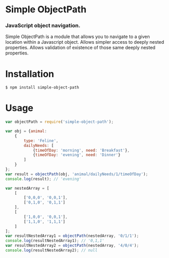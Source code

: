 
# Simple ObjectPath

### JavaScript object navigation.

Simple ObjectPath is a module that allows you to navigate to a given location within a Javascript object. Allows simpler access to deeply nested properties. Allows validation of existence of those same deeply nested properties.


# Installation
```sh
$ npm install simple-object-path
```
# Usage
```javascript
var objectPath = require('simple-object-path');

var obj = {animal:
    {
        type: 'Feline',
        dailyNeeds: [
            {timeOfDay: 'morning', need: 'Breakfast'},
            {timeOfDay: 'evening', need: 'Dinner'}
        ]
    }
};
var result = objectPath(obj, 'animal/dailyNeeds/1/timeOfDay');
console.log(result); // 'evening'

var nestedArray = [
    [
        ['0,0,0', '0,0,1'],
        ['0,1,0', '0,1,1']
    ],
    [
        ['1,0,0', '0,0,1'],
        ['1,1,0', '1,1,1']
    ]
];
var resultNestedArray1 = objectPath(nestedArray, '0/1/1');
console.log(resultNestedArray1); // '0,1,1'
var resultNestedArray2 = objectPath(nestedArray, '4/0/4');
console.log(resultNestedArray2); // null
```

